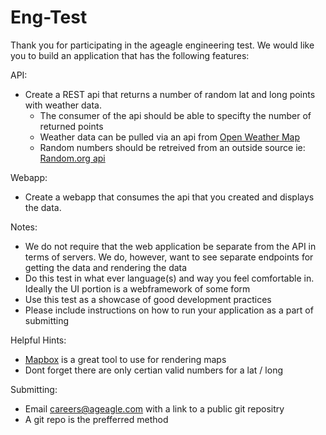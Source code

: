 # Eng-Test

Thank you for participating in the ageagle engineering test. We would like you to build an application that has the following features:

API: 

* Create a REST api that returns a number of random lat and long points with weather data. 
	* The consumer of the api should be able to specifty the number of returned points
	* Weather data can be pulled via an api from [Open Weather Map](https://openweathermap.org/current) 
	* Random numbers should be retreived from an outside source ie: [Random.org api](https://www.random.org/clients/http/)

Webapp: 

* Create a webapp that consumes the api that you created and displays the data.

Notes:

* We do not require that the web application be separate from the API in terms of servers. We do, however, want to see separate endpoints for getting the data and rendering the data
* Do this test in what ever language(s) and way you feel comfortable in. Ideally the UI portion is a webframework of some form
* Use this test as a showcase of good development practices
* Please include instructions on how to run your application as a part of submitting

Helpful Hints:

* [Mapbox](https://docs.mapbox.com/mapbox-gl-js/overview/) is a great tool to use  for rendering maps
* Dont forget there are only certian valid numbers for a lat / long 

Submitting:

* Email careers@ageagle.com with a link to a public git repositry
* A git repo is the prefferred method
